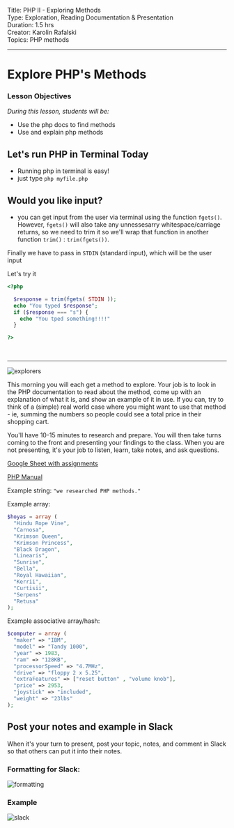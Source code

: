 

Title: PHP II - Exploring Methods<br>
Type: Exploration, Reading Documentation & Presentation<br>
Duration: 1.5 hrs<br>
Creator: Karolin Rafalski<br>
Topics: PHP  methods<br>
<hr>

# Explore PHP's Methods

### Lesson Objectives
_During this lesson, students will be:_
- Use the php docs to find methods
- Use and explain php methods



## Let's run PHP in Terminal Today
- Running php in terminal is easy!
- just type `php myfile.php`

## Would you like input?
- you can get input from the user via terminal using the function `fgets()`. However, `fgets()` will also take any unnessesarry whitespace/carriage returns, so we need to trim it so we'll wrap that function in another function `trim()` : `trim(fgets())`.

Finally we have to pass in `STDIN` (standard input), which will be the user input

Let's try it

```php
<?php

  $response = trim(fgets( STDIN ));
  echo "You typed $response";
  if ($response === "s") {
    echo "You tped something!!!!"
  }

?>
```


<br>
<hr>

![explorers](https://www.thewrap.com/wp-content/uploads/2016/05/explorersmovie.jpg)

This morning you will each get a method to explore. Your job is to look in the PHP documentation to read about the method, come up with an explanation of what it is, and show an example of it in use. If you can, try to think of a (simple) real world case where you might want to use that method - ie, summing the numbers so people could see a total price in their shopping cart.

You'll have 10-15 minutes to research and prepare. You will then take turns coming to the front and presenting your findings to the class. When you are not presenting, it's your job to listen, learn, take notes, and ask questions.

[Google Sheet with assignments](https://docs.google.com/spreadsheets/d/1s09r89lmmDE5-fxg30mQ3r9Xolz0yFdVTQbV_XAxhQE/edit#gid=0)

[PHP Manual](https://www.php.net/manual/en/)

Example string: `"we researched PHP methods."`


Example array:

```php
$hoyas = array (
  "Hindu Rope Vine",
  "Carnosa",
  "Krimson Queen",
  "Krimson Princess",
  "Black Dragon",
  "Linearis",
  "Sunrise",
  "Bella",
  "Royal Hawaiian",
  "Kerrii",
  "Curtisii",
  "Serpens"
  "Retusa"
);
```


Example associative array/hash:

```php
$computer = array (
  "maker" => "IBM",
  "model" => "Tandy 1000",
  "year" => 1983,
  "ram" => "128KB",
  "processorSpeed" => "4.7MHz",
  "drive" => "floppy 2 x 5.25",
  "extraFeatures" => ["reset button" , "volume knob"],
  "price" => 2953,
  "joystick" => "included",
  "weight" => "23lbs"
);
```



## Post your notes and example in Slack

When it's your turn to present, post your topic, notes, and comment in Slack so that others can put it into their notes.

### Formatting for Slack:
![formatting](https://i.imgur.com/R1J1OOg.png)

### Example

![slack](https://i.imgur.com/jd2Xg3y.png)
